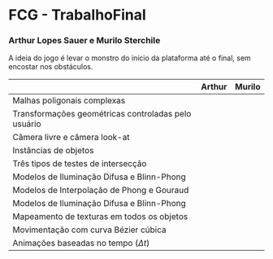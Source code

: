 # FCG - TrabalhoFinal
### Arthur Lopes Sauer e Murilo Sterchile

A ideia do jogo é levar o monstro do início da plataforma até o final, sem encostar nos obstáculos.

|                             |  Arthur       |     Murilo    |
|-----------------------------|---------------|---------------|
| Malhas poligonais complexas |               |               |
| Transformações geométricas controladas pelo usuário |  |  |
| Câmera livre e câmera look-at  | | |
| Instâncias de objetos  | | |
| Três tipos de testes de intersecção | | |
| Modelos de Iluminação Difusa e Blinn-Phong | | |       
| Modelos de Interpolação de Phong e Gouraud | | |
| Modelos de Iluminação Difusa e Blinn-Phong | | |       
| Mapeamento de texturas em todos os objetos | | |
| Movimentação com curva Bézier cúbica | | |
| Animações baseadas no tempo ($\Delta t$) | | | 
